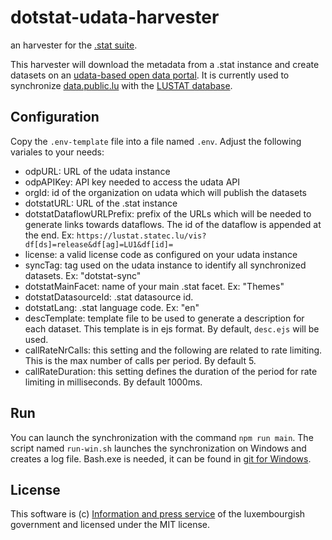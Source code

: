 # dotstat-udata-harvester
an harvester for the [.stat suite](https://siscc.org/stat-suite/).

This harvester will download the metadata from a .stat instance and create datasets on an [udata-based open data portal](https://github.com/opendatateam/udata).
It is currently used to synchronize [data.public.lu](https://data.public.lu) with the [LUSTAT database](https://lustat.statec.lu/).

## Configuration

Copy the `.env-template` file into a file named `.env`. Adjust the following variales to your needs:

- odpURL: URL of the udata instance
- odpAPIKey: API key needed to access the udata API
- orgId: id of the organization on udata which will publish the datasets
- dotstatURL: URL of the .stat instance
- dotstatDataflowURLPrefix: prefix of the URLs which will be needed to generate links towards dataflows. The id of the dataflow is appended at the end. Ex: `https://lustat.statec.lu/vis?df[ds]=release&df[ag]=LU1&df[id]=`
- license: a valid license code as configured on your udata instance 
- syncTag: tag used on the udata instance to identify all synchronized datasets. Ex: "dotstat-sync"
- dotstatMainFacet: name of your main .stat facet. Ex: "Themes"
- dotstatDatasourceId: .stat datasource id.
- dotstatLang: .stat language code. Ex: "en"
- descTemplate: template file to be used to generate a description for each dataset. This template is in ejs format. By default, `desc.ejs` will be used.
- callRateNrCalls: this setting and the following are related to rate limiting. This is the max number of calls per period. By default 5.
- callRateDuration: this setting defines the duration of the period for rate limiting in milliseconds. By default 1000ms.

## Run

You can launch the synchronization with the command `npm run main`. 
The script named `run-win.sh` launches the synchronization on Windows and creates a log file. Bash.exe is needed, it can be found in [git for Windows](https://git-scm.com/download/win). 

## License
This software is (c) [Information and press service](https://sip.gouvernement.lu/en.html) of the luxembourgish government and licensed under the MIT license.
